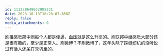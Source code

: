 ```yaml
---
id: 111228648662908231
date: 2023-10-13T16:28:07.658Z
reply: false
media_attachments: 0
---
```


刷推感觉简中圈每个人都是傻逼，血压就是这么升高的。刷联邦中继感觉大部分还是很有趣的，至少是正常人。刷微博？不刷微博了，这年头除了踩缝纫机的没听说过有活人还呆在粪坑里的。

